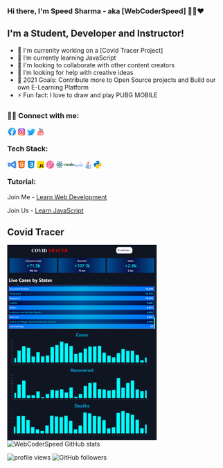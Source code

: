 
###  Hi there, I'm Speed Sharma - aka [WebCoderSpeed] 👨‍💻❤️



##  I'm a Student, Developer and Instructor!

- 🔭 I'm currenlty working on a [Covid Tracer Project]
- 🌱 I’m currently learning JavaScript
- 👯 I'm looking to collaborate with other content creators
- 🤔 I’m looking for help with creative ideas
- 🎯 2021 Goals: Contribute more to Open Source projects and Build our own E-Learning Platform
- ⚡ Fun fact: I love to draw and play PUBG MOBILE

###  🤝🏻 Connect with me:

[<img align='left' alt='webcoderspeed' width='22px' src='./facebook.svg'>][FaceBook]

[<img align='left' alt='webcoderspeed' width='22px' src='./instagram.svg'>][Instagram]

[<img align='left' alt='webcoderspeed' width='22px' src='./twitter.svg'>][Twitter]

[<img align='left' alt='webcoderspeed' width='22px' src='./youtube.gif'>][YouTube]

  <br>
  
###  Tech Stack:

<img align='left'  alt='visualstudiocode'  width='22px'  src  ='./icons8-visual-studio.svg'>
<img align='left'  alt='HTML5'  width='22px'  src  ='./icons8-html-5.svg'>
<img align='left'  alt='CSS3'  width='22px'  src  ='./icons8-css3.svg'>
<img align='left'  alt='JavaScript'  width='22px'  src='./icons8-javascript.svg'>
<img align='left'  alt='Sass'  width='22px'  src  ='./icons8-sass-avatar.svg'>
<img align='left'  alt='React JS'  width='22px'  src  ='./icons8-react.svg'>
<img align='left'  alt='Node JS'  width='22px'  src  ='./icons8-nodejs.svg'>
<img align='left'  alt='MySQL'  width='22px'  src  ='./icons8-mysql-logo.svg'>
<img align='left'  alt='Java'  width='22px'  src  ='./icons8-java.svg'>
<img align='left'  alt='Python'  width='22px'  src  ='./icons8-python.svg'>
<br>

###  Tutorial:

Join Me - [Learn Web Development] <br>

Join Us - [Learn JavaScript]

##  Covid Tracer

<img align='left'  alt='covid-tracer'  width='auto'  height='450px'  src='./covid-tracer.png'>

<br>


![WebCoderSpeed GitHub stats](https://github-readme-stats.vercel.app/api?username=webcoderspeed&show_icons=true&theme=shades-of-purple)

<img src="https://gpvc.arturio.dev/webcoderspeed" alt="profile views"/>  <img alt="GitHub followers" src="https://img.shields.io/github/followers/webcoderspeed?style=social"/> 


[FaceBook]:https://www.facebook.com/speed.sharma.37

[Instagram]:https://www.instagram.com/webcoderspeed

[Twitter]:https://twitter.com/webcoderspeed/

[YouTube]:https://www.youtube.com/channel/UCBdThR0hFPmNCru8gzUqzrQ

[ Learn Web Development]:https://www.youtube.com/watch?v=ZnOl2ZpW5Nc&list=PLc-nmwgF0f-9w-QMH_FE3lzyzD9vi3tyg

[Learn JavaScript]:https://www.youtube.com/watch?v=JT1qkkhIqBY&list=PLc-nmwgF0f-_G31K6skfZaEnmur5yQpb

